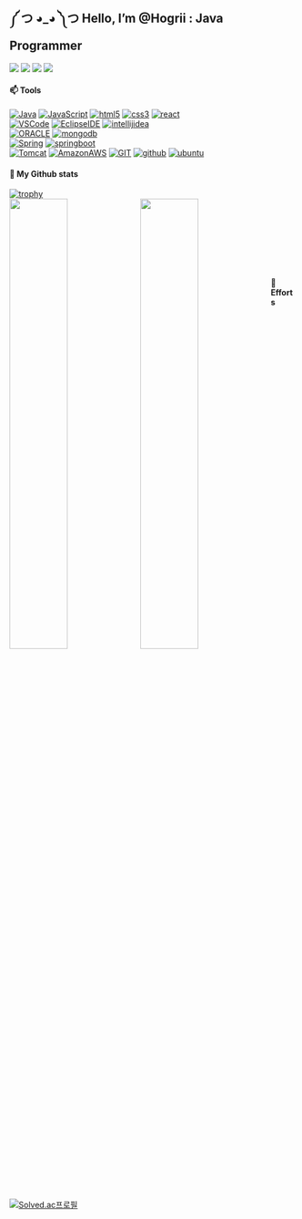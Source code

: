 ## ༼ つ ◕_◕ ༽つ Hello, I’m @Hogrii : Java Programmer
<a href="https://github.com/Hogrii"><img src="https://hits.seeyoufarm.com/api/count/incr/badge.svg?url=https%3A%2F%2Fgithub.com%2FHogrii%2FHogrii&count_bg=%2379C83D&title_bg=%23555555&icon=&icon_color=%23E7E7E7&title=hits&edge_flat=false"/></a>
<a href="https://www.instagram.com/jinjoojoa/" target="_blank"><img src="https://img.shields.io/badge/Instagram-E4405F?style=flat&logo=Instagram&logoColor=white"/></a>
<a href="https://discord.gg/yNQgyJpr"><img src="https://img.shields.io/badge/Discord-5865F2?style=flat&logo=Discord&logoColor=white"/></a>
<a href="https://magnificent-result-7d5.notion.site/Dashboard-69d57ffcbf214da5956812602d9c40c9"><img src="https://img.shields.io/badge/Notion-000000?style=flat&logo=Notion&logoColor=white"/></a>


#### 📫 Tools
[![Java](https://img.shields.io/badge/Java-007396?style=flat-square&logo=Java&logoColor=fff)](https://www.oracle.com/kr/java/)
[![JavaScript](https://img.shields.io/badge/JavaScript-F7DF1E?style=flat-square&logo=JavaScript&logoColor=fff)](https://developer.mozilla.org/ko/)
[![html5](https://img.shields.io/badge/html5-E34F26?style=flat-square&logo=html5&logoColor=fff)](https://developer.mozilla.org/ko/)
[![css3](https://img.shields.io/badge/css3-1572B6?style=flat-square&logo=css3&logoColor=fff)](https://developer.mozilla.org/ko/)
[![react](https://img.shields.io/badge/react-61dbfb?style=flat-square&logo=react&logoColor=fff)](https://ko.legacy.reactjs.org/)
</br>
[![VSCode](https://img.shields.io/badge/VS%20Code-007ACC?style=flat-square&logo=Visual-Studio-Code&logoColor=fff)](https://code.visualstudio.com/)
[![EclipseIDE](https://img.shields.io/badge/Eclipse-2C2255?style=flat-square&logo=EclipseIDE&logoColor=fff)](https://www.eclipse.org/)
[![intellijidea](https://img.shields.io/badge/intellij-000000?style=flat-square&logo=intellijidea&logoColor=fff)](https://www.jetbrains.com/ko-kr/idea/download/#section=windows)
</br>
[![ORACLE](https://img.shields.io/badge/Oracle-F80000?style=flat-square&logo=Oracle&logoColor=fff)](https://www.oracle.com/kr/index.html)
[![mongodb](https://img.shields.io/badge/mongodb-47A248?style=flat-square&logo=mongodb&logoColor=fff)](https://www.mongodb.com/)
</br>
[![Spring](https://img.shields.io/badge/Spring-6DB33F?style=flat-square&logo=Spring&logoColor=fff)](https://spring.io/)
[![springboot](https://img.shields.io/badge/springboot-6DB33F?style=flat-square&logo=springboot&logoColor=fff)](https://spring.io/)
</br>
[![Tomcat](https://img.shields.io/badge/Tomcat-F8DC75?style=flat-square&logo=apachetomcat&logoColor=fff)](https://tomcat.apache.org/)
[![AmazonAWS](https://img.shields.io/badge/AWS-232F3E?style=flat-square&logo=Amazon-AWS&logoColor=fff)](https://aws.amazon.com/ko/)
[![GIT](https://img.shields.io/badge/Git-F05032?style=flat-square&logo=Git&logoColor=fff)](https://git-scm.com/)
[![github](https://img.shields.io/badge/github-181717?style=flat-square&logo=github&logoColor=fff)](https://git-scm.com/)
[![ubuntu](https://img.shields.io/badge/ubuntu-E95420?style=flat-square&logo=ubuntu&logoColor=fff)](https://ubuntu.com/)


#### 👀 My Github stats
[![trophy](https://github-profile-trophy.vercel.app/?username=Hogrii&theme=onedark&no-bg=true&rank=S,AAA,AA,A,B,C&column=3&row=1)](https://github.com/ryo-ma/github-profile-trophy)</br>
<a href="https://github-readme-stats.vercel.app/api?username=Hogrii">
  <img src="https://github-readme-stats.vercel.app/api?username=Hogrii&show_icons=true&count_private=true&hide_border=true" align="left" style="width: 45%; padding:0px;"/>
</a><a href="https://github-readme-stats.vercel.app/api/top-langs/?username=Hogrii">
  <img src="https://github-readme-stats.vercel.app/api/top-langs/?username=Hogrii&hide_border=true&layout=compact" align="left" style="width: 45%; padding:0px;"/>
</a></br></br></br></br></br></br></br>  

    
#### 🌱 Efforts 
[![Solved.ac프로필](http://mazassumnida.wtf/api/v2/generate_badge?boj=hosboy93)](https://solved.ac/hosboy93) 

<!--
- 👀 I’m interested in ...
- 🌱 I’m currently learning ...
- 💞️ I’m looking to collaborate on ...
- 📫 How to reach me ...
-->

<!---
Hogrii/Hogrii is a ✨ special ✨ repository because its `README.md` (this file) appears on your GitHub profile.
You can click the Preview link to take a look at your changes.
--->
